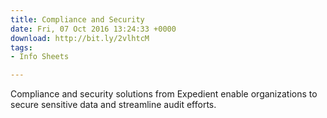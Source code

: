```yaml
---
title: Compliance and Security
date: Fri, 07 Oct 2016 13:24:33 +0000
download: http://bit.ly/2vlhtcM
tags:
- Info Sheets

---
```

Compliance and security solutions from Expedient enable organizations to secure sensitive data and streamline audit efforts.